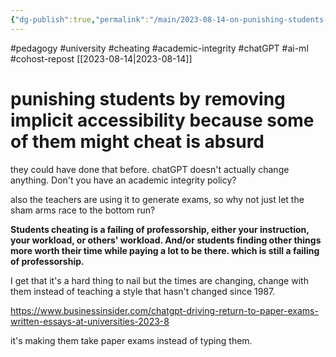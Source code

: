 ```yaml
---
{"dg-publish":true,"permalink":"/main/2023-08-14-on-punishing-students-for-failures-of-professorship-cheating-and-chat-gpt/","noteIcon":"","created":"2023-08-14T16:16:53.865-04:00","updated":"2023-10-07T01:24:00.683-04:00"}
---
```


#pedagogy #university #cheating #academic-integrity #chatGPT #ai-ml #cohost-repost 
[[2023-08-14\|2023-08-14]]

# punishing students by removing implicit accessibility because some of them might cheat is absurd

they could have done that before. chatGPT doesn't actually change anything. Don't you have an academic integrity policy?

also the teachers are using it to generate exams, so why not just let the sham arms race to the bottom run?

**Students cheating is a failing of professorship, either your instruction, your workload, or others' workload. And/or students finding other things more worth their time while paying a lot to be there. which is still a failing of professorship.**

I get that it's a hard thing to nail but the times are changing, change with them instead of teaching a style that hasn't changed since 1987.

https://www.businessinsider.com/chatgpt-driving-return-to-paper-exams-written-essays-at-universities-2023-8

it's making them take paper exams instead of typing them.